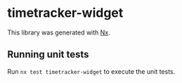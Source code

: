 # timetracker-widget

This library was generated with [Nx](https://nx.dev).

## Running unit tests

Run `nx test timetracker-widget` to execute the unit tests.
